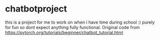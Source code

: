# chatbotproject
this is a project for me to work on when i have time during school :) purely for fun so dont expect anything fully functional. Original code from https://pytorch.org/tutorials/beginner/chatbot_tutorial.html
